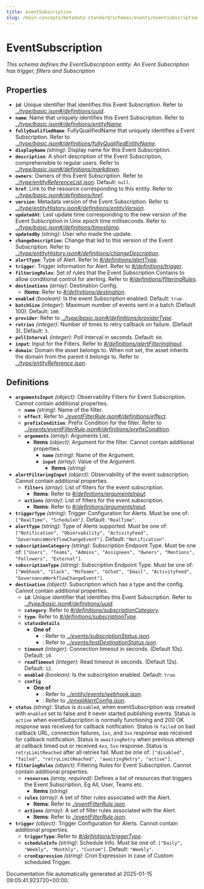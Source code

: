 ```yaml
---
title: eventSubscription
slug: /main-concepts/metadata-standard/schemas/events/eventsubscription
---
```


# EventSubscription

*This schema defines the EventSubscription entity. An Event Subscription has trigger, filters and Subscription*

## Properties

- **`id`**: Unique identifier that identifies this Event Subscription. Refer to *[../type/basic.json#/definitions/uuid](#/type/basic.json#/definitions/uuid)*.
- **`name`**: Name that uniquely identifies this Event Subscription. Refer to *[../type/basic.json#/definitions/entityName](#/type/basic.json#/definitions/entityName)*.
- **`fullyQualifiedName`**: FullyQualifiedName that uniquely identifies a Event Subscription. Refer to *[../type/basic.json#/definitions/fullyQualifiedEntityName](#/type/basic.json#/definitions/fullyQualifiedEntityName)*.
- **`displayName`** *(string)*: Display name for this Event Subscription.
- **`description`**: A short description of the Event Subscription, comprehensible to regular users. Refer to *[../type/basic.json#/definitions/markdown](#/type/basic.json#/definitions/markdown)*.
- **`owners`**: Owners of this Event Subscription. Refer to *[../type/entityReferenceList.json](#/type/entityReferenceList.json)*. Default: `null`.
- **`href`**: Link to the resource corresponding to this entity. Refer to *[../type/basic.json#/definitions/href](#/type/basic.json#/definitions/href)*.
- **`version`**: Metadata version of the Event Subscription. Refer to *[../type/entityHistory.json#/definitions/entityVersion](#/type/entityHistory.json#/definitions/entityVersion)*.
- **`updatedAt`**: Last update time corresponding to the new version of the Event Subscription in Unix epoch time milliseconds. Refer to *[../type/basic.json#/definitions/timestamp](#/type/basic.json#/definitions/timestamp)*.
- **`updatedBy`** *(string)*: User who made the update.
- **`changeDescription`**: Change that led to this version of the Event Subscription. Refer to *[../type/entityHistory.json#/definitions/changeDescription](#/type/entityHistory.json#/definitions/changeDescription)*.
- **`alertType`**: Type of Alert. Refer to *[#/definitions/alertType](#definitions/alertType)*.
- **`trigger`**: Trigger information for Alert. Refer to *[#/definitions/trigger](#definitions/trigger)*.
- **`filteringRules`**: Set of rules that the Event Subscription Contains to allow conditional control for alerting. Refer to *[#/definitions/filteringRules](#definitions/filteringRules)*.
- **`destinations`** *(array)*: Destination Config.
  - **Items**: Refer to *[#/definitions/destination](#definitions/destination)*.
- **`enabled`** *(boolean)*: Is the event Subscription enabled. Default: `true`.
- **`batchSize`** *(integer)*: Maximum number of events sent in a batch (Default 100). Default: `100`.
- **`provider`**: Refer to *[../type/basic.json#/definitions/providerType](#/type/basic.json#/definitions/providerType)*.
- **`retries`** *(integer)*: Number of times to retry callback on failure. (Default 3). Default: `3`.
- **`pollInterval`** *(integer)*: Poll Interval in seconds. Default: `60`.
- **`input`**: Input for the Filters. Refer to *[#/definitions/alertFilteringInput](#definitions/alertFilteringInput)*.
- **`domain`**: Domain the asset belongs to. When not set, the asset inherits the domain from the parent it belongs to. Refer to *[../type/entityReference.json](#/type/entityReference.json)*.
## Definitions

- **`argumentsInput`** *(object)*: Observability Filters for Event Subscription. Cannot contain additional properties.
  - **`name`** *(string)*: Name of the filter.
  - **`effect`**: Refer to *[./eventFilterRule.json#/definitions/effect](#eventFilterRule.json#/definitions/effect)*.
  - **`prefixCondition`**: Prefix Condition for the filter. Refer to *[../events/eventFilterRule.json#/definitions/prefixCondition](#/events/eventFilterRule.json#/definitions/prefixCondition)*.
  - **`arguments`** *(array)*: Arguments List.
    - **Items** *(object)*: Argument for the filter. Cannot contain additional properties.
      - **`name`** *(string)*: Name of the Argument.
      - **`input`** *(array)*: Value of the Argument.
        - **Items** *(string)*
- **`alertFilteringInput`** *(object)*: Observability of the event subscription. Cannot contain additional properties.
  - **`filters`** *(array)*: List of filters for the event subscription.
    - **Items**: Refer to *[#/definitions/argumentsInput](#definitions/argumentsInput)*.
  - **`actions`** *(array)*: List of filters for the event subscription.
    - **Items**: Refer to *[#/definitions/argumentsInput](#definitions/argumentsInput)*.
- **`triggerType`** *(string)*: Trigger Configuration for Alerts. Must be one of: `["RealTime", "Scheduled"]`. Default: `"RealTime"`.
- **`alertType`** *(string)*: Type of Alerts supported. Must be one of: `["Notification", "Observability", "ActivityFeed", "GovernanceWorkflowChangeEvent"]`. Default: `"Notification"`.
- **`subscriptionCategory`** *(string)*: Subscription Endpoint Type. Must be one of: `["Users", "Teams", "Admins", "Assignees", "Owners", "Mentions", "Followers", "External"]`.
- **`subscriptionType`** *(string)*: Subscription Endpoint Type. Must be one of: `["Webhook", "Slack", "MsTeams", "GChat", "Email", "ActivityFeed", "GovernanceWorkflowChangeEvent"]`.
- **`destination`** *(object)*: Subscription which has a type and the config. Cannot contain additional properties.
  - **`id`**: Unique identifier that identifies this Event Subscription. Refer to *[../type/basic.json#/definitions/uuid](#/type/basic.json#/definitions/uuid)*.
  - **`category`**: Refer to *[#/definitions/subscriptionCategory](#definitions/subscriptionCategory)*.
  - **`type`**: Refer to *[#/definitions/subscriptionType](#definitions/subscriptionType)*.
  - **`statusDetails`**
    - **One of**
      - : Refer to *[../events/subscriptionStatus.json](#/events/subscriptionStatus.json)*.
      - : Refer to *[../events/testDestinationStatus.json](#/events/testDestinationStatus.json)*.
  - **`timeout`** *(integer)*: Connection timeout in seconds. (Default 10s). Default: `10`.
  - **`readTimeout`** *(integer)*: Read timeout in seconds. (Default 12s). Default: `12`.
  - **`enabled`** *(boolean)*: Is the subscription enabled. Default: `true`.
  - **`config`**
    - **One of**
      - : Refer to *[../entity/events/webhook.json](#/entity/events/webhook.json)*.
      - : Refer to *[./emailAlertConfig.json](#emailAlertConfig.json)*.
- **`status`** *(string)*: Status is `disabled`, when eventSubscription was created with `enabled` set to false and it never started publishing events. Status is `active` when eventSubscription is normally functioning and 200 OK response was received for callback notification. Status is `failed` on bad callback URL, connection failures, `1xx`, and `3xx` response was received for callback notification. Status is `awaitingRetry` when previous attempt at callback timed out or received `4xx`, `5xx` response. Status is `retryLimitReached` after all retries fail. Must be one of: `["disabled", "failed", "retryLimitReached", "awaitingRetry", "active"]`.
- **`filteringRules`** *(object)*: Filtering Rules for Event Subscription. Cannot contain additional properties.
  - **`resources`** *(array, required)*: Defines a list of resources that triggers the Event Subscription, Eg All, User, Teams etc.
    - **Items** *(string)*
  - **`rules`** *(array)*: A set of filter rules associated with the Alert.
    - **Items**: Refer to *[./eventFilterRule.json](#eventFilterRule.json)*.
  - **`actions`** *(array)*: A set of filter rules associated with the Alert.
    - **Items**: Refer to *[./eventFilterRule.json](#eventFilterRule.json)*.
- **`trigger`** *(object)*: Trigger Configuration for Alerts. Cannot contain additional properties.
  - **`triggerType`**: Refer to *[#/definitions/triggerType](#definitions/triggerType)*.
  - **`scheduleInfo`** *(string)*: Schedule Info. Must be one of: `["Daily", "Weekly", "Monthly", "Custom"]`. Default: `"Weekly"`.
  - **`cronExpression`** *(string)*: Cron Expression in case of Custom scheduled Trigger.


Documentation file automatically generated at 2025-01-15 09:05:41.923720+00:00.

